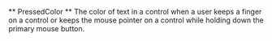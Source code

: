 ** PressedColor ** The color of text in a control when a user keeps a finger on a control or keeps the mouse pointer on a control while holding down the primary mouse button.
